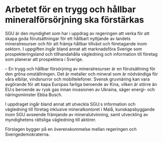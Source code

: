 # Arbetet för en trygg och hållbar mineralförsörjning ska förstärkas

SGU är den myndighet som har i uppdrag av regeringen att verka för att skapa goda förutsättningar för ett hållbart nyttjande av landets mineralresurser och för att främja hållbar tillväxt och företagande inom sektorn. I uppgiften ingår bland annat att marknadsföra Sverige som prospekteringsland och tillhandahålla vägledning och information till företag som planerar att prospektera i Sverige.

– En trygg och hållbar försörjning av mineralresurser är en förutsättning för den gröna omställningen. Det är metaller och mineral som är nödvändiga för våra elbilar, vindsnurror och mobiltelefoner. Svensk gruvnäring kan vara avgörande för att kapa Europas farliga beroende av Kina, vilken är större än EU:s beroende av rysk gas innan invasionen av Ukraina, säger energi\- och näringsminister Ebba Busch.

I uppdraget ingår bland annat att utveckla SGU:s information och vägledning till företag inklusive mineralkontoret i Malå, kunskapsbyggande inom SGU avseende främjande av mineralutvinning, samt utveckling av myndighetens rättsliga vägledning till aktörer.

Förslagen bygger på en överenskommelse mellan regeringen och Sverigedemokraterna.
